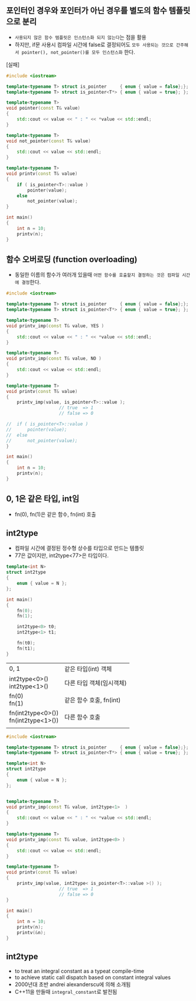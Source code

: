 <style>
r { color: Red }
o { color: Orange }
g { color: Green }
</style>

## 포인터인 경우와 포인터가 아닌 경우를 별도의 함수 템플릿으로 분리
- `사용되지 않은 함수 템플릿은 인스턴스화 되지 않는다`는 점을 활용
- 하지만, if문 사용시 컴파일 시간에 false로 결정되어도 `모두 사용되는 것으로 간주해서 pointer(), not_pointer()를 모두 인스턴스화` 한다.

[실패]
```c++
#include <iostream>

template<typename T> struct is_pointer     { enum { value = false};};
template<typename T> struct is_pointer<T*> { enum { value = true}; };

template<typename T> 
void pointer(const T& value)
{
	std::cout << value << " : " << *value << std::endl;
}

template<typename T> 
void not_pointer(const T& value)
{
	std::cout << value << std::endl;
}

template<typename T> 
void printv(const T& value)
{
	if ( is_pointer<T>::value )
		pointer(value);
	else
		not_pointer(value);
}

int main()
{
	int n = 10;
	printv(n);	
}
```

## 함수 오버로딩 (function overloading)
- 동일한 이름의 함수가 여러개 있을때 `어떤 함수를 호출할지 결정하는 것은 컴파일 시간에 결정`한다.

```c++
#include <iostream>

template<typename T> struct is_pointer     { enum { value = false};};
template<typename T> struct is_pointer<T*> { enum { value = true}; };

template<typename T> 
void printv_imp(const T& value, YES )
{
	std::cout << value << " : " << *value << std::endl;
}

template<typename T> 
void printv_imp(const T& value, NO )
{
	std::cout << value << std::endl;
}

template<typename T> 
void printv(const T& value)
{
	printv_imp(value, is_pointer<T>::value );
					// true  => 1
					// false => 0

//	if ( is_pointer<T>::value )
//		pointer(value);
//	else
//		not_pointer(value);
}

int main()
{
	int n = 10;
	printv(n);	
}
```

## 0, 1은 같은 타입, int임
- fn(0), fn(1)은 같은 함수, fn(int) 호출


## int2type
- 컴파일 시간에 결정된 정수형 상수를 타입으로 만드는 템플릿
- 77은 값이지만, int2type<77>은 타입이다.

```c++
template<int N> 
struct int2type
{
	enum { value = N };
};

int main()
{
	fn(0);
	fn(1);

	int2type<0> t0;
	int2type<1> t1;

	fn(t0);
	fn(t1);
}
```
|||
|--|--|
|0, 1|같은 타입(int) 객체|
|int2type<0>()<br>int2type<1>()|다른 타입 객체(임시객체)|
|fn(0)<br>fn(1)|같은 함수 호출, fn(int)|
|fn(int2type<0>())<br>fn(int2type<1>())|다른 함수 호출|
|||

```c++
#include <iostream>

template<typename T> struct is_pointer     { enum { value = false};};
template<typename T> struct is_pointer<T*> { enum { value = true}; };

template<int N> 
struct int2type
{
	enum { value = N };
};


template<typename T> 
void printv_imp(const T& value, int2type<1>  )
{
	std::cout << value << " : " << *value << std::endl;
}

template<typename T> 
void printv_imp(const T& value, int2type<0> )
{
	std::cout << value << std::endl;
}

template<typename T> 
void printv(const T& value)
{
	printv_imp(value, int2type< is_pointer<T>::value >() );
					// true  => 1
					// false => 0
}

int main()
{
	int n = 10;
	printv(n);	
	printv(&n);	
}
```

## int2type
- to treat an integral constant as a typeat compile-time
- to achieve static call dispatch based on constant integral values
- 2000년대 초반 andrei alexanderscu에 의해 소개됨
- C++11을 만들때 `integral_constant`로 발전됨








